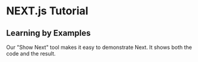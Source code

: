 # NEXT.js Tutorial

## Learning by Examples

Our "Show Next" tool makes it easy to demonstrate Next. It shows both the code and the result.

